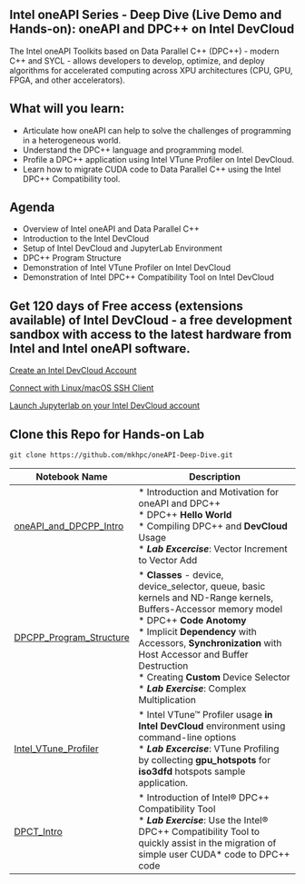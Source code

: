 ## Intel oneAPI Series - Deep Dive (Live Demo and Hands-on): oneAPI and DPC++ on Intel DevCloud

The Intel oneAPI Toolkits based on Data Parallel C++ (DPC++) - modern C++ and SYCL - allows developers to develop, optimize, and deploy algorithms for accelerated computing across XPU architectures (CPU, GPU, FPGA, and other accelerators).

## What will you learn:

* Articulate how oneAPI can help to solve the challenges of programming in a heterogeneous world.
* Understand the DPC++ language and programming model.
* Profile a DPC++ application using Intel VTune Profiler on Intel DevCloud.
* Learn how to migrate CUDA code to Data Parallel C++ using the Intel DPC++ Compatibility tool.

## Agenda 

* Overview of Intel oneAPI and Data Parallel C++ 
* Introduction to the Intel DevCloud
* Setup of Intel DevCloud and JupyterLab Environment
* DPC++ Program Structure 
* Demonstration of Intel VTune Profiler on Intel DevCloud 
* Demonstration of Intel DPC++ Compatibility Tool on Intel DevCloud 

## Get 120 days of Free access (extensions available) of Intel DevCloud - a free development sandbox with access to the latest hardware from Intel and Intel oneAPI software.

[Create an Intel DevCloud Account](https://software.intel.com/devcloud/oneapi)

[Connect with Linux/macOS SSH Client](https://devcloud.intel.com/oneapi/documentation/connect-with-ssh-linux-macos)

[Launch Jupyterlab on your Intel DevCloud account](https://jupyter.oneapi.devcloud.intel.com)

## Clone this Repo for Hands-on Lab

```
git clone https://github.com/mkhpc/oneAPI-Deep-Dive.git
```
| Notebook Name | Description |
|---|---|
|[oneAPI_and_DPCPP_Intro](oneAPI_and_DPCPP_Intro)| * Introduction and Motivation for oneAPI and DPC++ <br>* DPC++ __Hello World__<br>* Compiling DPC++ and __DevCloud__ Usage<br>* ___Lab Excercise___: Vector Increment to Vector Add |
|[DPCPP_Program_Structure](DPCPP_Program_Structure)| * __Classes__ - device, device_selector, queue, basic kernels and ND-Range kernels, Buffers-Accessor memory model<br>* DPC++ __Code Anotomy__<br>* Implicit __Dependency__ with Accessors, __Synchronization__ with Host Accessor and Buffer Destruction<br>* Creating __Custom__ Device Selector<br>* ___Lab Exercise___: Complex Multiplication |
|[Intel_VTune_Profiler](06_Intel_VTune_Profiler)| * Intel VTune™ Profiler usage __in Intel DevCloud__ environment using command-line options<br>* ___Lab Excercise___: VTune Profiling by collecting __gpu_hotspots__ for __iso3dfd__ hotspots sample application. |
|[DPCT_Intro](DPCT_Intro)| * Introduction  of Intel® DPC++ Compatibility Tool <br>* ___Lab Exercise___: Use the Intel® DPC++ Compatibility Tool to quickly assist in the migration of simple user CUDA* code to DPC++ code |
